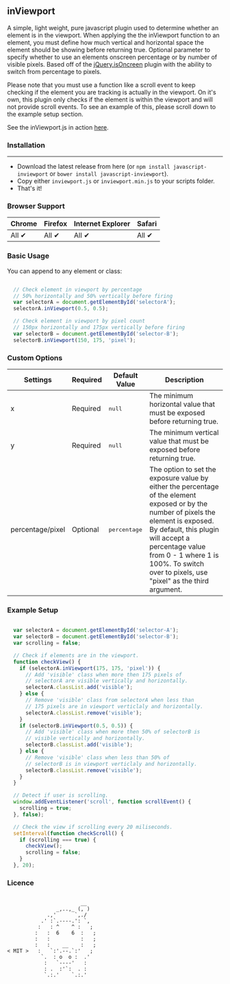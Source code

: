 inViewport
---

A simple, light weight, pure javascript plugin used to determine whether an element is in the viewport. When applying the the inViewport function to an element, you must define how much vertical and horizontal space the element should be showing before returning true. Optional parameter to specify whether to use an elements onscreen percentage or by number of visible pixels.   Based off of the <a href="https://github.com/moagrius/isOnScreen" target="_blank">jQuery.isOncreen</a> plugin with the ability to switch from percentage to pixels.

Please note that you must use a function like a scroll event to keep checking if the element you are tracking is actually in the viewport. On it's own, this plugin only checks if the element is within the viewport and will not provide scroll events. To see an example of this, please scroll down to the example setup section.

See the inViewport.js in action <a href="http://ianrogren.github.io/javascript-inViewport/">here</a>.


### Installation
---
- Download the latest release from here (or `npm install javascript-inviewport` or `bower install javascript-inviewport`).
- Copy either `inviewport.js` or `inviewport.min.js` to your scripts folder.
- That's it!


### Browser Support

| Chrome | Firefox | Internet Explorer | Safari |
| --- | --- | --- | --- |
| All ✔ | All ✔ | All ✔ | All ✔ |


### Basic Usage

You can append to any element or class:

``` javascript

  // Check element in viewport by percentage
  // 50% horizontally and 50% vertically before firing
  var selectorA = document.getElementById('selectorA');
  selectorA.inViewport(0.5, 0.5);

  // Check element in viewport by pixel count
  // 150px horizontally and 175px vertically before firing
  var selectorB = document.getElementById('selector-B');
  selectorB.inViewport(150, 175, 'pixel');
```


### Custom Options

| Settings | Required | Default Value | Description |
| --- | --- | --- | --- |
| x | Required | <pre>null</pre> |  The minimum horizontal value that must be exposed before returning true. |
| y | Required | <pre>null</pre> |  The minimum vertical value that must be exposed before returning true. |
| percentage/pixel | Optional | <pre>percentage</pre> | The option to set the exposure value by either the percentage of the element exposed or by the number of pixels the element is exposed.  By default, this plugin will accept a percentage value from 0 - 1 where 1 is 100%.  To switch over to pixels, use "pixel" as the third argument. |


### Example Setup

``` javascript

  var selectorA = document.getElementById('selector-A');
  var selectorB = document.getElementById('selector-B');
  var scrolling = false;

  // Check if elements are in the viewport.
  function checkView() {
    if (selectorA.inViewport(175, 175, 'pixel')) {
      // Add 'visible' class when more then 175 pixels of 
      // selectorA are visible vertically and horizontally.
      selectorA.classList.add('visible');
    } else {
      // Remove 'visible' class from selectorA when less than
      // 175 pixels are in viewport verticlaly and horizontally.
      selectorA.classList.remove('visible');
    }
    if (selectorB.inViewport(0.5, 0.5)) {
      // Add 'visible' class when more then 50% of selectorB is 
      // visible vertically and horizontally.
      selectorB.classList.add('visible');
    } else {
      // Remove 'visible' class when less than 50% of
      // selectorB is in viewport verticlaly and horizontally.
      selectorB.classList.remove('visible');
    }
  }

  // Detect if user is scrolling.
  window.addEventListener('scroll', function scrollEvent() {
    scrolling = true;
  }, false);

  // Check the view if scrolling every 20 miliseconds.
  setInterval(function checkScroll() {
    if (scrolling === true) {
      checkView();
      scrolling = false;
    }
  }, 20);
```

### Licence 
```

                        __
                _,..,_ (, )
             .,'      `,./
           .' :`.----.': `,
          :   : ^    ^ :   ;
         :   :  6    6  :   ;
         :   :          :   ;
         :   :    __    :   ;
< MIT >   :   `:'.--.`:'   ;
           `.  : o  o :  .'
            :   `----'   :  
            : .  :'`:  . :
            `.:.'    `.:.' 
```


